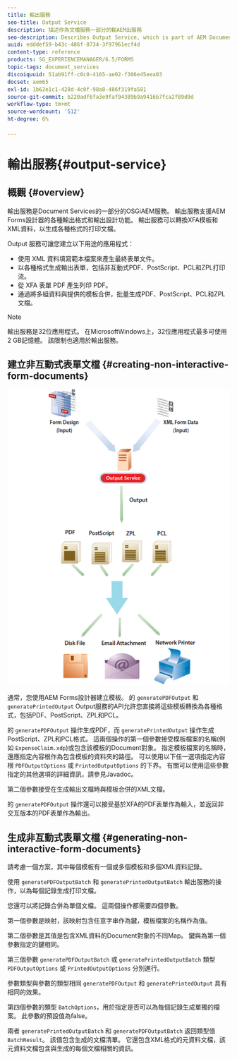 ```yaml
---
title: 輸出服務
seo-title: Output Service
description: 描述作為文檔服務一部分的輸AEM出服務
seo-description: Describes Output Service, which is part of AEM Document Services
uuid: edddef59-b43c-486f-8734-3f97961ecf4d
content-type: reference
products: SG_EXPERIENCEMANAGER/6.5/FORMS
topic-tags: document_services
discoiquuid: 51ab91ff-c0c0-4165-ae02-f306e45eea03
docset: aem65
exl-id: 1b62e1c1-428d-4c0f-98a8-486f319fa581
source-git-commit: b220adf6fa3e9faf94389b9a9416b7fca2f89d9d
workflow-type: tm+mt
source-wordcount: '512'
ht-degree: 6%

---
```


# 輸出服務{#output-service}

## 概觀 {#overview}

輸出服務是Document Services的一部分的OSGiAEM服務。 輸出服務支援AEM Forms設計器的各種輸出格式和輸出設計功能。 輸出服務可以轉換XFA模板和XML資料，以生成各種格式的打印文檔。

Output 服務可讓您建立以下用途的應用程式：

* 使用 XML 資料填寫範本檔案來產生最終表單文件。
* 以各種格式生成輸出表單，包括非互動式PDF、PostScript、PCL和ZPL打印流。
* 從 XFA 表單 PDF 產生列印 PDF。
* 通過將多組資料與提供的模板合併，批量生成PDF、PostScript、PCL和ZPL文檔。

>[!NOTE]
>
>輸出服務是32位應用程式。 在MicrosoftWindows上，32位應用程式最多可使用2 GB記憶體。 該限制也適用於輸出服務。

## 建立非互動式表單文檔 {#creating-non-interactive-form-documents}

![使用output_modified](assets/usingoutput_modified.png)

通常，您使用AEM Forms設計器建立模板。 的 `generatePDFOutput` 和 `generatePrintedOutput` Output服務的API允許您直接將這些模板轉換為各種格式，包括PDF、PostScript、ZPL和PCL。

的 `generatePDFOutput` 操作生成PDF，而 `generatePrintedOutput` 操作生成PostScript、ZPL和PCL格式。 這兩個操作的第一個參數接受模板檔案的名稱(例如 `ExpenseClaim.xdp`)或包含該模板的Document對象。 指定模板檔案的名稱時，還應指定內容根作為包含模板的資料夾的路徑。 可以使用以下任一選項指定內容根 `PDFOutputOptions` 或 `PrintedOutputOptions` 的下界。 有關可以使用這些參數指定的其他選項的詳細資訊，請參見Javadoc。

第二個參數接受在生成輸出文檔時與模板合併的XML文檔。

的 `generatePDFOutput` 操作還可以接受基於XFA的PDF表單作為輸入，並返回非交互版本的PDF表單作為輸出。

## 生成非互動式表單文檔 {#generating-non-interactive-form-documents}

請考慮一個方案，其中每個模板有一個或多個模板和多個XML資料記錄。

使用 `generatePDFOutputBatch` 和 `generatePrintedOutputBatch` 輸出服務的操作，以為每個記錄生成打印文檔。

您還可以將記錄合併為單個文檔。 這兩個操作都需要四個參數。

第一個參數是映射，該映射包含任意字串作為鍵，模板檔案的名稱作為值。

第二個參數是其值是包含XML資料的Document對象的不同Map。 鍵與為第一個參數指定的鍵相同。

第三個參數 `generatePDFOutputBatch` 或 `generatePrintedOutputBatch` 類型 `PDFOutputOptions` 或 `PrintedOutputOptions` 分別進行。

參數類型與參數的類型相同 `generatePDFOutput` 和 `generatePrintedOutput` 具有相同的效果。

第四個參數的類型 `BatchOptions`，用於指定是否可以為每個記錄生成單獨的檔案。 此參數的預設值為false。

兩者 `generatePrintedOutputBatch` 和 `generatePDFOutputBatch` 返回類型值 `BatchResult`。 該值包含生成的文檔清單。 它還包含XML格式的元資料文檔，該元資料文檔包含與生成的每個文檔相關的資訊。

